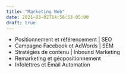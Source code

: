 ```yaml
---
title: "Marketing Web"
date: 2021-03-02T14:56:53-05:00
draft: true
---
```



* Positionnement et référencement  | SEO
* Campagne Facebook et AdWords | SEM
* Stratégies de contenu | Inbound Marketing
* Remarketing et géopositionnement
* Infolettres et Email Automation
